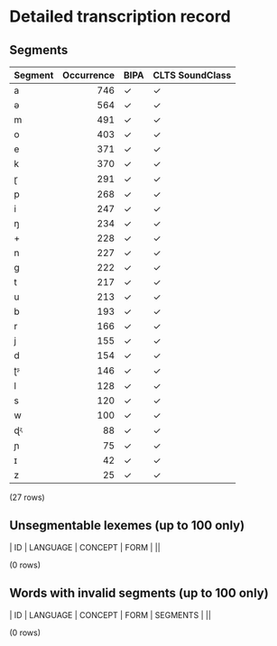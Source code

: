 
# Detailed transcription record

## Segments

| Segment | Occurrence | BIPA | CLTS SoundClass |
|:----------|-------------:|:-------|:------------------|
| a | 746 | ✓ | ✓ |
| ə | 564 | ✓ | ✓ |
| m | 491 | ✓ | ✓ |
| o | 403 | ✓ | ✓ |
| e | 371 | ✓ | ✓ |
| k | 370 | ✓ | ✓ |
| ɽ | 291 | ✓ | ✓ |
| p | 268 | ✓ | ✓ |
| i | 247 | ✓ | ✓ |
| ŋ | 234 | ✓ | ✓ |
| + | 228 | ✓ | ✓ |
| n | 227 | ✓ | ✓ |
| ɡ | 222 | ✓ | ✓ |
| t | 217 | ✓ | ✓ |
| u | 213 | ✓ | ✓ |
| b | 193 | ✓ | ✓ |
| r | 166 | ✓ | ✓ |
| j | 155 | ✓ | ✓ |
| d | 154 | ✓ | ✓ |
| ʈᶳ | 146 | ✓ | ✓ |
| l | 128 | ✓ | ✓ |
| s | 120 | ✓ | ✓ |
| w | 100 | ✓ | ✓ |
| ɖᶼ | 88 | ✓ | ✓ |
| ɲ | 75 | ✓ | ✓ |
| ɪ | 42 | ✓ | ✓ |
| z | 25 | ✓ | ✓ |

(27 rows)



## Unsegmentable lexemes (up to 100 only)

| ID | LANGUAGE | CONCEPT | FORM |
||

(0 rows)



## Words with invalid segments (up to 100 only)

| ID | LANGUAGE | CONCEPT | FORM | SEGMENTS |
||

(0 rows)


